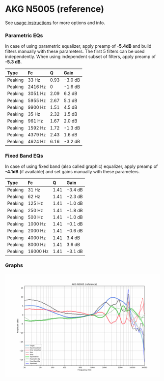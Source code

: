 # AKG N5005 (reference)
See [usage instructions](https://github.com/jaakkopasanen/AutoEq#usage) for more options and info.

### Parametric EQs
In case of using parametric equalizer, apply preamp of **-5.4dB** and build filters manually
with these parameters. The first 5 filters can be used independently.
When using independent subset of filters, apply preamp of **-5.3 dB**.

| Type    | Fc      |    Q | Gain    |
|:--------|:--------|:-----|:--------|
| Peaking | 33 Hz   | 0.93 | -3.0 dB |
| Peaking | 2416 Hz | 0    | -1.6 dB |
| Peaking | 3051 Hz | 2.09 | 6.2 dB  |
| Peaking | 5955 Hz | 2.67 | 5.1 dB  |
| Peaking | 9900 Hz | 1.51 | 4.5 dB  |
| Peaking | 35 Hz   | 2.32 | 1.5 dB  |
| Peaking | 961 Hz  | 1.67 | 2.0 dB  |
| Peaking | 1592 Hz | 1.72 | -1.3 dB |
| Peaking | 4379 Hz | 2.43 | 1.6 dB  |
| Peaking | 4624 Hz | 6.16 | -3.2 dB |

### Fixed Band EQs
In case of using fixed band (also called graphic) equalizer, apply preamp of **-4.1dB**
(if available) and set gains manually with these parameters.

| Type    | Fc       |    Q | Gain    |
|:--------|:---------|:-----|:--------|
| Peaking | 31 Hz    | 1.41 | -3.4 dB |
| Peaking | 62 Hz    | 1.41 | -2.3 dB |
| Peaking | 125 Hz   | 1.41 | -1.0 dB |
| Peaking | 250 Hz   | 1.41 | -1.8 dB |
| Peaking | 500 Hz   | 1.41 | -1.0 dB |
| Peaking | 1000 Hz  | 1.41 | -0.1 dB |
| Peaking | 2000 Hz  | 1.41 | -0.6 dB |
| Peaking | 4000 Hz  | 1.41 | 3.4 dB  |
| Peaking | 8000 Hz  | 1.41 | 3.6 dB  |
| Peaking | 16000 Hz | 1.41 | -3.1 dB |

### Graphs
![](./AKG%20N5005%20(reference).png)